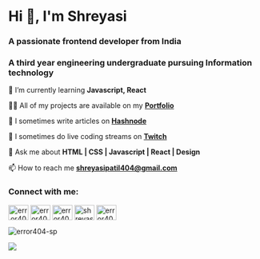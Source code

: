 <h1>Hi 👋, I'm Shreyasi</h1>
<h3>A passionate frontend developer from India</h3>
<h3>A third year engineering undergraduate pursuing Information technology</h3> 
<p>
  🌱 I’m currently learning <b>Javascript, React</b></p>
<p>
👨‍💻 All of my projects are available on my <a href="https://shreyasi.netlify.app/"><b>Portfolio</b></a></p>
<p>  
  📝 I sometimes write articles on <a href="https://error404-sp.hashnode.dev/"><b>Hashnode</b></a></p>
<p>
  🎥 I sometimes do live coding streams on <a href="https://www.twitch.tv/error404_sp"><b>Twitch</b></a></p>
<p>
  💬 Ask me about <b>HTML | CSS | Javascript | React | Design</b></p>
<p>
📫 How to reach me <a href="https://mail.google.com/mail/?view=cm&fs=1&to=shreyasipatil404@gmail.com&su=Hey Shreyasi, just visited your Github!" target="_blank"> <b>shreyasipatil404@gmail.com</b></a>

<p>
<h3>Connect with me:</h3>

<p><a display:inline-block align="center" href="https://codepen.io/error404_sp" target="blank"><img align="center" src="https://cdn.jsdelivr.net/npm/simple-icons@3.0.1/icons/codepen.svg" alt="error404_sp" height="30" width="40" /></a>
<a  href="https://dev.to/error404sp" target="blank"><img align="center" src="https://cdn.jsdelivr.net/npm/simple-icons@3.0.1/icons/dev-dot-to.svg" alt="error404sp" height="30" width="40" /></a>
<a  href="https://twitter.com/error404_sp" target="blank"><img align="center" src="https://cdn.jsdelivr.net/npm/simple-icons@3.0.1/icons/twitter.svg" alt="error404_sp" height="30" width="40" /></a>
<a  href="https://linkedin.com/in/shreyasi-patil-54b18a190" target="blank"><img align="center" src="https://cdn.jsdelivr.net/npm/simple-icons@3.0.1/icons/linkedin.svg" alt="shreyasi-patil-54b18a190" height="30" width="40" /></a>
<a  href="https://instagram.com/error404_sp" target="blank"><img align="center" src="https://cdn.jsdelivr.net/npm/simple-icons@3.0.1/icons/instagram.svg" alt="error404_sp" height="30" width="40" /></a>
</p></p>


<p><img  src="https://github-readme-stats.vercel.app/api?username=error404-sp&show_icons=true&theme=react&hide_border=true" alt="error404-sp" /></p>
<p>
  <img
    src="https://github-readme-streak-stats.herokuapp.com/?user=error404-sp&&theme=react&&hide_border=true"
  /></p>

